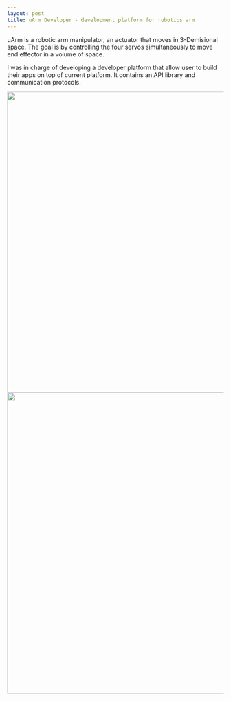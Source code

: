 ```yaml
---
layout: post
title: uArm Developer - development platform for robotics arm
---
```


uArm is a robotic arm manipulator, an actuator that moves in 3-Demisional space. The goal is by controlling the four servos simultaneously to move end effector in a volume of space.

I was in charge of developing a developer platform that allow user to build their apps on top of current platform. It contains an API library and communication protocols. 

<img src="{{ site.baseurl }}/img/arm/arm.jpg" width="700">

<img src="{{ site.baseurl }}/img/arm/cover.jpg" width="700">




